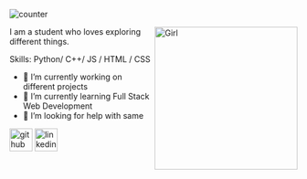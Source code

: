 
![counter](https://komarev.com/ghpvc/?username=Noor291&color=2387a0)
<p><img align="right" src="https://media-public.canva.com/MHp94/MAEDdaMHp94/1/tl.png" alt="Girl" height='250' /></p>

I am a student who loves exploring different things.

Skills: Python/ C++/ JS / HTML / CSS

- 🔭 I’m currently working on different projects 
- 🌱 I’m currently learning Full Stack Web Development 
- 🤔 I’m looking for help with same 


[<img src='https://cdn.jsdelivr.net/npm/simple-icons@3.0.1/icons/github.svg' alt='github' height='40'>](https://github.com/Noor291)  [<img src='https://cdn.jsdelivr.net/npm/simple-icons@3.0.1/icons/linkedin.svg' alt='linkedin' height='40'>](https://www.linkedin.com/in/https://www.linkedin.com/in/noordeepkaur//)  


